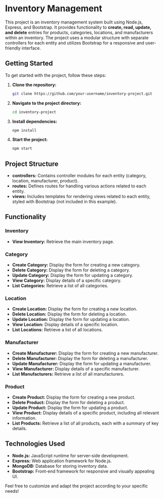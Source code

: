 # Inventory Management

This project is an inventory management system built using Node.js, Express, and Bootstrap. It provides functionality to **create, read, update, and delete** entries for products, categories, locations, and manufacturers within an inventory. The project uses a modular structure with separate controllers for each entity and utilizes Bootstrap for a responsive and user-friendly interface.

## Getting Started

To get started with the project, follow these steps:

1. **Clone the repository:**

   ```bash
   git clone https://github.com/your-username/inventory-project.git
   ```
   
2. **Navigate to the project directory:**

    ```bash
    cd inventory-project
    ```

3. **Install dependencies:**

    ```bash
    npm install
    ```
    
4. **Start the project:**

    ```bash
    npm start
    ```

## Project Structure

- **controllers:** Contains controller modules for each entity (category, location, manufacturer, product).
- **routes:** Defines routes for handling various actions related to each entity.
- **views:** Includes templates for rendering views related to each entity, styled with Bootstrap (not included in this example).

## Functionality

### Inventory

- **View Inventory:** Retrieve the main inventory page.

### Category

- **Create Category:** Display the form for creating a new category.
- **Delete Category:** Display the form for deleting a category.
- **Update Category:** Display the form for updating a category.
- **View Category:** Display details of a specific category.
- **List Categories:** Retrieve a list of all categories.

### Location

- **Create Location:** Display the form for creating a new location.
- **Delete Location:** Display the form for deleting a location.
- **Update Location:** Display the form for updating a location.
- **View Location:** Display details of a specific location.
- **List Locations:** Retrieve a list of all locations.

### Manufacturer

- **Create Manufacturer:** Display the form for creating a new manufacturer.
- **Delete Manufacturer:** Display the form for deleting a manufacturer.
- **Update Manufacturer:** Display the form for updating a manufacturer.
- **View Manufacturer:** Display details of a specific manufacturer.
- **List Manufacturers:** Retrieve a list of all manufacturers.

### Product

- **Create Product:** Display the form for creating a new product.
- **Delete Product:** Display the form for deleting a product.
- **Update Product:** Display the form for updating a product.
- **View Product:** Display details of a specific product, including all relevant information.
- **List Products:** Retrieve a list of all products, each with a summary of key details.

## Technologies Used

- **Node.js:** JavaScript runtime for server-side development.
- **Express:** Web application framework for Node.js.
- **MongoDB:** Database for storing inventory data.
- **Bootstrap:** Front-end framework for responsive and visually appealing UI.

Feel free to customize and adapt the project according to your specific needs!
